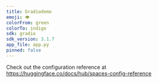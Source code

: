 ```yaml
---
title: Gradiodemo
emoji: 👁
colorFrom: green
colorTo: indigo
sdk: gradio
sdk_version: 3.1.7
app_file: app.py
pinned: false
---
```


Check out the configuration reference at https://huggingface.co/docs/hub/spaces-config-reference
